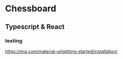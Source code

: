 
# Chessboard
## Typescript & React
### testing
https://mui.com/material-ui/getting-started/installation/


